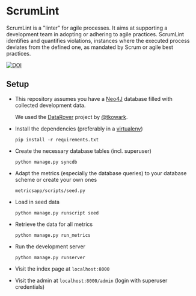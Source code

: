 # ScrumLint

ScrumLint is a "linter" for agile processes. It aims at supporting a development team in adopting or adhering to agile practices. ScrumLint identifies and quantifies violations, instances where the executed process deviates from the defined one, as mandated by Scrum or agile best practices.

[![DOI](https://zenodo.org/badge/doi/10.5281/zenodo.45319.svg)](http://dx.doi.org/10.5281/zenodo.45319)

## Setup
* This repository assumes you have a [Neo4J](neo4j.com) database filled with collected development data.
  
  We used the [DataRover](https://bitbucket.org/tkowark/data-rover) project by [@tkowark](https://github.com/tkowark). 

* Install the dependencies (preferably in a [virtualenv](https://pypi.python.org/pypi/virtualenv/))

  `pip install -r requirements.txt`

* Create the necessary database tables (incl. superuser)

  `python manage.py syncdb`
  
* Adapt the metrics (especially the database queries) to your database scheme or create your own ones

  `metricsapp/scripts/seed.py`

* Load in seed data

  `python manage.py runscript seed`
  
* Retrieve the data for all metrics

  `python manage.py run_metrics`

* Run the development server

  `python manage.py runserver`

* Visit the index page at `localhost:8000`
* Visit the admin at `localhost:8000/admin` (login with superuser credentials)
